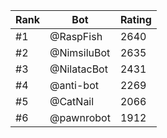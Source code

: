 Rank|Bot|Rating
---|---|---
#1|@RaspFish|2640
#2|@NimsiluBot|2635
#3|@NilatacBot|2431
#4|@anti-bot|2269
#5|@CatNail|2066
#6|@pawnrobot|1912
